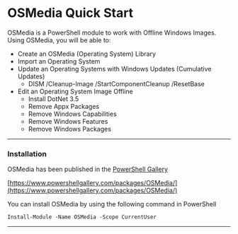 # OSMedia Quick Start

OSMedia is a PowerShell module to work with Offline Windows Images.  Using OSMedia, you will be able to:

* Create an OSMedia \(Operating System\) Library
* Import an Operating System
* Update an Operating Systems with Windows Updates \(Cumulative Updates\)
  * DISM /Cleanup-Image /StartComponentCleanup /ResetBase
* Edit an Operating System Image Offline
  * Install DotNet 3.5
  * Remove Appx Packages
  * Remove Windows Capabilities
  * Remove Windows Features
  * Remove Windows Packages

---

### Installation

OSMedia has been published in the [PowerShell Gallery](https://www.powershellgallery.com/)

[https://www.powershellgallery.com/packages/OSMedia/](https://www.powershellgallery.com/packages/OSMedia/)

You can install OSMedia by using the following command in PowerShell

```
Install-Module -Name OSMedia -Scope CurrentUser
```

---



